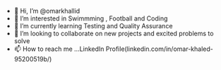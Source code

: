 - 👋 Hi, I’m @omarkhallid
- 👀 I’m interested in Swimmming , Football and Coding 
- 🌱 I’m currently learning Testing and Quality Assurance
- 💞️ I’m looking to collaborate on new projects and excited problems to solve
- 📫 How to reach me ...LinkedIn Profile(linkedin.com/in/omar-khaled-95200519b/)

<!---
omarkhallid/omarkhallid is a ✨ special ✨ repository because its `README.md` (this file) appears on your GitHub profile.
You can click the Preview link to take a look at your changes.
--->
